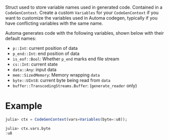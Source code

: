 Struct used to store variable names used in generated code. Contained in a `CodeGenContext`. Create a custom `Variables` for your `CodeGenContext` if you want to customize the variables used in Automa codegen, typically if you have conflicting variables with the same name.

Automa generates code with the following variables, shown below with their default names:

  * `p::Int`: current position of data
  * `p_end::Int`: end position of data
  * `is_eof::Bool`: Whether `p_end` marks end file stream
  * `cs::Int`: current state
  * `data::Any`: input data
  * `mem::SizedMemory`: Memory wrapping `data`
  * `byte::UInt8`: current byte being read from `data`
  * `buffer::TranscodingStreams.Buffer`: (`generate_reader` only)

# Example

```julia
julia> ctx = CodeGenContext(vars=Variables(byte=:u8));

julia> ctx.vars.byte
:u8
```
